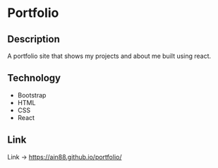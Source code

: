 # Portfolio

## Description
A portfolio site that shows my projects and about me built using react.

## Technology

- Bootstrap
- HTML
- CSS
- React

## Link
Link -> https://ain88.github.io/portfolio/
